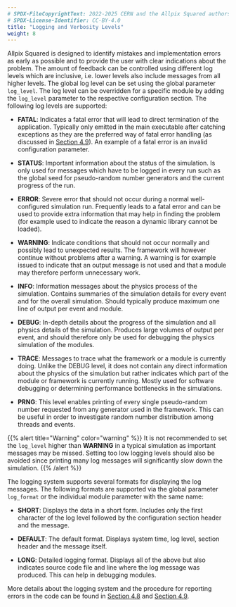 ```yaml
---
# SPDX-FileCopyrightText: 2022-2025 CERN and the Allpix Squared authors
# SPDX-License-Identifier: CC-BY-4.0
title: "Logging and Verbosity Levels"
weight: 8
---
```


Allpix Squared is designed to identify mistakes and implementation errors as early as possible and to provide the user with
clear indications about the problem. The amount of feedback can be controlled using different log levels which are inclusive,
i.e. lower levels also include messages from all higher levels. The global log level can be set using the global parameter
`log_level`. The log level can be overridden for a specific module by adding the `log_level` parameter to the respective
configuration section. The following log levels are supported:

- **FATAL**:
  Indicates a fatal error that will lead to direct termination of the application. Typically only emitted in the main
  executable after catching exceptions as they are the preferred way of fatal error handling (as discussed in
  [Section 4.9](../04_framework/09_error_reporting.md)). An example of a fatal error is an invalid configuration parameter.

- **STATUS**:
  Important information about the status of the simulation. Is only used for messages which have to be logged in every run
  such as the global seed for pseudo-random number generators and the current progress of the run.

- **ERROR**:
  Severe error that should not occur during a normal well-configured simulation run. Frequently leads to a fatal error and
  can be used to provide extra information that may help in finding the problem (for example used to indicate the reason a
  dynamic library cannot be loaded).

- **WARNING**:
  Indicate conditions that should not occur normally and possibly lead to unexpected results. The framework will however
  continue without problems after a warning. A warning is for example issued to indicate that an output message is not used
  and that a module may therefore perform unnecessary work.

- **INFO**:
  Information messages about the physics process of the simulation. Contains summaries of the simulation details for every
  event and for the overall simulation. Should typically produce maximum one line of output per event and module.

- **DEBUG**:
  In-depth details about the progress of the simulation and all physics details of the simulation. Produces large volumes
  of output per event, and should therefore only be used for debugging the physics simulation of the modules.

- **TRACE**:
  Messages to trace what the framework or a module is currently doing. Unlike the DEBUG level, it does not contain any
  direct information about the physics of the simulation but rather indicates which part of the module or framework is
  currently running. Mostly used for software debugging or determining performance bottlenecks in the simulations.

- **PRNG**:
  This level enables printing of every single pseudo-random number requested from any generator used in the framework. This
  can be useful in order to investigate random number distribution among threads and events.

{{% alert title="Warning" color="warning" %}}
It is not recommended to set the `log_level` higher than **WARNING** in a typical simulation as important messages may be
missed. Setting too low logging levels should also be avoided since printing many log messages will significantly slow down
the simulation.
{{% /alert %}}

The logging system supports several formats for displaying the log messages. The following formats are supported via the
global parameter `log_format` or the individual module parameter with the same name:

- **SHORT**:
  Displays the data in a short form. Includes only the first character of the log level followed by the configuration
  section header and the message.

- **DEFAULT**:
  The default format. Displays system time, log level, section header and the message itself.

- **LONG**:
  Detailed logging format. Displays all of the above but also indicates source code file and line where the log message was
  produced. This can help in debugging modules.

More details about the logging system and the procedure for reporting errors in the code can be found in
[Section 4.8](../04_framework/08_logging.md#logging-system) and [Section 4.9](../04_framework/09_error_reporting.md).

